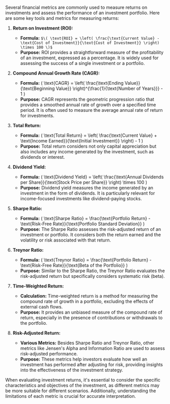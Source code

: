 Several financial metrics are commonly used to measure returns on investments and assess the performance of an investment portfolio. Here are some key tools and metrics for measuring returns:

1. **Return on Investment (ROI):**
   - **Formula:** `$\( \text{ROI} = \left( \frac{\text{Current Value} - \text{Cost of Investment}}{\text{Cost of Investment}} \right) \times 100 \)$`
   - **Purpose:** ROI provides a straightforward measure of the profitability of an investment, expressed as a percentage. It is widely used for assessing the success of a single investment or a portfolio.

2. **Compound Annual Growth Rate (CAGR):**
   - **Formula:** \( \text{CAGR} = \left( \frac{\text{Ending Value}}{\text{Beginning Value}} \right)^{\frac{1}{\text{Number of Years}}} - 1 \)
   - **Purpose:** CAGR represents the geometric progression ratio that provides a smoothed annual rate of growth over a specified time period. It is often used to measure the average annual rate of return for investments.

3. **Total Return:**
   - **Formula:** \( \text{Total Return} = \left( \frac{\text{Current Value} + \text{Income Earned}}{\text{Initial Investment}} \right) - 1 \)
   - **Purpose:** Total return considers not only capital appreciation but also includes any income generated by the investment, such as dividends or interest.

4. **Dividend Yield:**
   - **Formula:** \( \text{Dividend Yield} = \left( \frac{\text{Annual Dividends per Share}}{\text{Stock Price per Share}} \right) \times 100 \)
   - **Purpose:** Dividend yield measures the income generated by an investment in the form of dividends. It is particularly relevant for income-focused investments like dividend-paying stocks.

5. **Sharpe Ratio:**
   - **Formula:** \( \text{Sharpe Ratio} = \frac{\text{Portfolio Return} - \text{Risk-Free Rate}}{\text{Portfolio Standard Deviation}} \)
   - **Purpose:** The Sharpe Ratio assesses the risk-adjusted return of an investment or portfolio. It considers both the return earned and the volatility or risk associated with that return.

6. **Treynor Ratio:**
   - **Formula:** \( \text{Treynor Ratio} = \frac{\text{Portfolio Return} - \text{Risk-Free Rate}}{\text{Beta of the Portfolio}} \)
   - **Purpose:** Similar to the Sharpe Ratio, the Treynor Ratio evaluates the risk-adjusted return but specifically considers systematic risk (beta).

7. **Time-Weighted Return:**
   - **Calculation:** Time-weighted return is a method for measuring the compound rate of growth in a portfolio, excluding the effects of external cash flows.
   - **Purpose:** It provides an unbiased measure of the compound rate of return, especially in the presence of contributions or withdrawals to the portfolio.

8. **Risk-Adjusted Return:**
   - **Various Metrics:** Besides Sharpe Ratio and Treynor Ratio, other metrics like Jensen's Alpha and Information Ratio are used to assess risk-adjusted performance.
   - **Purpose:** These metrics help investors evaluate how well an investment has performed after adjusting for risk, providing insights into the effectiveness of the investment strategy.

When evaluating investment returns, it's essential to consider the specific characteristics and objectives of the investment, as different metrics may be more suitable for different scenarios. Additionally, understanding the limitations of each metric is crucial for accurate interpretation. 